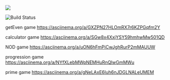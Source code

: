 <a href="https://codeclimate.com/github/codeclimate/codeclimate/maintainability"><img src="https://api.codeclimate.com/v1/badges/a99a88d28ad37a79dbf6/maintainability" /></a>

![Build Status](https://github.com/Krylya/frontend-project-lvl1/actions/workflows/main.yml/badge.svg?branch=main)

getEven game
https://asciinema.org/a/GXZPN27HLOmRX7r6KZPGqfm2Y

calculator game
https://asciinema.org/a/SGw8x4XxjYSY59hmhwMw501QD

NOD game
https://asciinema.org/a/uON6hFmPiCwJghRurP2mMAUUW

progression game
https://asciinema.org/a/NYfXLebMWpNEMHuRnQlwGmMWu

prime game
https://asciinema.org/a/gNeLAxE6luh6nJDGLNALeUMEM



